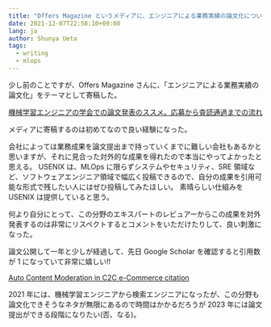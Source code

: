 ```yaml
---
title: "Offers Magazine というメディアに、エンジニアによる業務実績の論文化について寄稿した"
date: 2021-12-07T22:58:10+09:00
lang: ja
author: Shunya Ueta
tags:
  - writing
  - mlops
---
```


少し前のことですが、Offers Magazine さんに、「エンジニアによる業務実績の論文化」をテーマとして寄稿した。

[機械学習エンジニアの学会での論文発表のススメ。応募から査読通過までの流れ](https://offers.jp/media/sidejob/workstyle/a_1966)

メディアに寄稿するのは初めてなので良い経験になった。

会社によっては業務成果を論文提出まで持っていくまでに難しい会社もあるかと思いますが、それに見合った対外的な成果を得れたので本当にやってよかったと思える。
USENIX は、MLOps に限らずシステムやセキュリティ、SRE 領域など、ソフトウェアエンジニア領域で幅広く投稿できるので、自分の成果を引用可能な形式で残したい人にはぜひ投稿してみたほしい。
素晴らしい仕組みを USENIX は提供していると思う。

何より自分にとって、この分野のエキスパートのレビュアーからこの成果を対外発表するのは非常にリスペクトするとコメントをいただけたりして、良い刺激になった。

論文公開して一年と少しが経過して、先日 Google Scholar を確認すると引用数が 1 になっていて非常に嬉しい!!

[Auto Content Moderation in C2C e-Commerce citation](https://scholar.google.com.au/scholar?oi=bibs&hl=en&cites=7404769524731131444&as_sdt=5)

2021 年には、機械学習エンジニアから検索エンジニアになったが、この分野も論文化できそうなネタが無限にあるので時間はかかるだろうが 2023 年には論文提出ができる段階になりたい(否、なる)。
